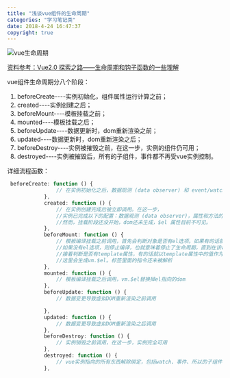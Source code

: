 ```yaml
---
title: "浅谈vue组件的生命周期"
categories: "学习笔记类"
date: 2018-4-24 16:47:37
copyright: true
---
```


![vue生命周期](https://paewu4clp.bkt.clouddn.com/vue%E7%94%9F%E5%91%BD%E5%91%A8%E6%9C%9F-lifecycle.png)

<!--more-->

[资料参考：Vue2.0 探索之路——生命周期和钩子函数的一些理解](https://segmentfault.com/a/1190000008010666)

vue组件生命周期分八个阶段：

1. beforeCreate----实例初始化，组件属性运行计算之前；
2. created----实例创建之后；
3. beforeMount----模板挂载之前；
4. mounted----模板挂载之后；
5. beforeUpdate----数据更新时，dom重新渲染之前；
6. updated----数据更新时，dom重新渲染之后；
7. beforeDestroy----实例被摧毁之前，在这一步，实例的组件仍可用；
8. destroyed----实例被摧毁后，所有的子组件，事件都不再受vue实例控制。

详细流程函数：

```javascript
 beforeCreate: function () {
                // 在实例初始化之后，数据观测 (data observer) 和 event/watcher 配置之前被调用。
            },
            created: function () {
                // 在实例创建完成后被立即调用。在这一步，
                //实例已完成以下的配置：数据观测 (data observer)，属性和方法的运算，watch/event 事件回调。
                //然而，挂载阶段还没开始，dom还未生成，$el 属性目前不可见。
            },
            beforeMount: function () {
                // 模板编译挂载之前调用，首先会判断对象是否有el选项。如果有的话就继续向下编译，
                //如果没有el选项，则停止编译，也就意味着停止了生命周期，直到在该vue实例上调用vm.$mount(el)。
                //接着判断是否有template属性，有的话就以template属性中的值作为模板，如果没有的话，就以el属性指向的作为模板。
                //这里会生成vm.$el。标签里面的指令还未被解析
            },
            mounted: function () {
                // 模板编译挂载之后调用，vm.$el替换掉el指向的dom
            },
            beforeUpdate: function () {
                // 数据变更导致虚拟DOM重新渲染之前调用

            },
            updated: function () {
                // 数据变更导致虚拟DOM重新渲染之后调用
            },
            beforeDestroy: function () {
                // 实例销毁之前调用，在这一步，实例完全可用
            },
            destroyed: function () {
                // vue实例指向的所有东西解除绑定，包括watch、事件、所以的子组件，后续就不再受vue实例控制了
            },
```

